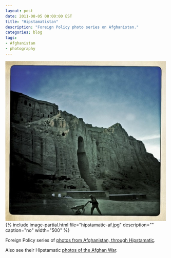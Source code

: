 ```yaml
---
layout: post
date: 2011-08-05 08:00:00 EST
title: "Hipstamatistan"
description: "Foreign Policy photo series on Afghanistan."
categories: blog
tags:
- Afghanistan
- photography
---
```


<a href="http://www.foreignpolicy.com/articles/2011/08/01/see_no_evil"><img src="/images/post-images/hipstamatic_af.jpg" alt="Hipstamatic Afghanistan" /></a>
{% include image-partial.html file="hipstamatic-af.jpg" description="" caption="no" width="500" %}

Foreign Policy series of [photos from Afghanistan, through Hipstamatic](http://www.foreignpolicy.com/articles/2011/08/01/see_no_evil).

Also see their Hipstamatic [photos of the Afghan War](http://www.foreignpolicy.com/articles/2011/07/25/the_war_in_hipstamatic).
